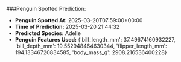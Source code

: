 
###Penguin Spotted Prediction:

- **Penguin Spotted At:** 2025-03-20T07:59:00+00:00
- **Time of Prediction:** 2025-03-20 21:44:32
- **Predicted Species:** Adelie
- **Penguin Features Used:** {'bill_length_mm': 37.49674160932227, 'bill_depth_mm': 19.552948464630344, 'flipper_length_mm': 194.13346720834585, 'body_mass_g': 2908.216536400228}
